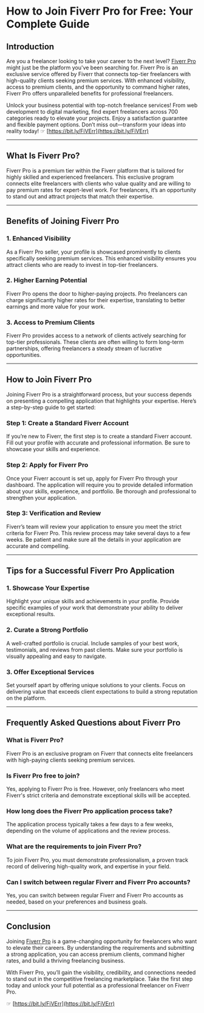 # How to Join Fiverr Pro for Free: Your Complete Guide

## Introduction

Are you a freelancer looking to take your career to the next level? [Fiverr Pro](https://bit.ly/FiVErr) might just be the platform you've been searching for. Fiverr Pro is an exclusive service offered by Fiverr that connects top-tier freelancers with high-quality clients seeking premium services. With enhanced visibility, access to premium clients, and the opportunity to command higher rates, Fiverr Pro offers unparalleled benefits for professional freelancers.

Unlock your business potential with top-notch freelance services! From web development to digital marketing, find expert freelancers across 700 categories ready to elevate your projects. Enjoy a satisfaction guarantee and flexible payment options. Don’t miss out—transform your ideas into reality today! ☞ [https://bit.ly/FiVErr](https://bit.ly/FiVErr)

---

## What Is Fiverr Pro?

Fiverr Pro is a premium tier within the Fiverr platform that is tailored for highly skilled and experienced freelancers. This exclusive program connects elite freelancers with clients who value quality and are willing to pay premium rates for expert-level work. For freelancers, it’s an opportunity to stand out and attract projects that match their expertise.

---

## Benefits of Joining Fiverr Pro

### 1. **Enhanced Visibility**
As a Fiverr Pro seller, your profile is showcased prominently to clients specifically seeking premium services. This enhanced visibility ensures you attract clients who are ready to invest in top-tier freelancers.

### 2. **Higher Earning Potential**
Fiverr Pro opens the door to higher-paying projects. Pro freelancers can charge significantly higher rates for their expertise, translating to better earnings and more value for your work.

### 3. **Access to Premium Clients**
Fiverr Pro provides access to a network of clients actively searching for top-tier professionals. These clients are often willing to form long-term partnerships, offering freelancers a steady stream of lucrative opportunities.

---

## How to Join Fiverr Pro

Joining Fiverr Pro is a straightforward process, but your success depends on presenting a compelling application that highlights your expertise. Here’s a step-by-step guide to get started:

### Step 1: Create a Standard Fiverr Account
If you’re new to Fiverr, the first step is to create a standard Fiverr account. Fill out your profile with accurate and professional information. Be sure to showcase your skills and experience.

### Step 2: Apply for Fiverr Pro
Once your Fiverr account is set up, apply for Fiverr Pro through your dashboard. The application will require you to provide detailed information about your skills, experience, and portfolio. Be thorough and professional to strengthen your application.

### Step 3: Verification and Review
Fiverr’s team will review your application to ensure you meet the strict criteria for Fiverr Pro. This review process may take several days to a few weeks. Be patient and make sure all the details in your application are accurate and compelling.

---

## Tips for a Successful Fiverr Pro Application

### 1. **Showcase Your Expertise**
Highlight your unique skills and achievements in your profile. Provide specific examples of your work that demonstrate your ability to deliver exceptional results.

### 2. **Curate a Strong Portfolio**
A well-crafted portfolio is crucial. Include samples of your best work, testimonials, and reviews from past clients. Make sure your portfolio is visually appealing and easy to navigate.

### 3. **Offer Exceptional Services**
Set yourself apart by offering unique solutions to your clients. Focus on delivering value that exceeds client expectations to build a strong reputation on the platform.

---

## Frequently Asked Questions about Fiverr Pro

### **What is Fiverr Pro?**
Fiverr Pro is an exclusive program on Fiverr that connects elite freelancers with high-paying clients seeking premium services.

### **Is Fiverr Pro free to join?**
Yes, applying to Fiverr Pro is free. However, only freelancers who meet Fiverr's strict criteria and demonstrate exceptional skills will be accepted.

### **How long does the Fiverr Pro application process take?**
The application process typically takes a few days to a few weeks, depending on the volume of applications and the review process.

### **What are the requirements to join Fiverr Pro?**
To join Fiverr Pro, you must demonstrate professionalism, a proven track record of delivering high-quality work, and expertise in your field.

### **Can I switch between regular Fiverr and Fiverr Pro accounts?**
Yes, you can switch between regular Fiverr and Fiverr Pro accounts as needed, based on your preferences and business goals.

---

## Conclusion

Joining [Fiverr Pro](https://bit.ly/FiVErr) is a game-changing opportunity for freelancers who want to elevate their careers. By understanding the requirements and submitting a strong application, you can access premium clients, command higher rates, and build a thriving freelancing business.

With Fiverr Pro, you’ll gain the visibility, credibility, and connections needed to stand out in the competitive freelancing marketplace. Take the first step today and unlock your full potential as a professional freelancer on Fiverr Pro.

☞ [https://bit.ly/FiVErr](https://bit.ly/FiVErr)
